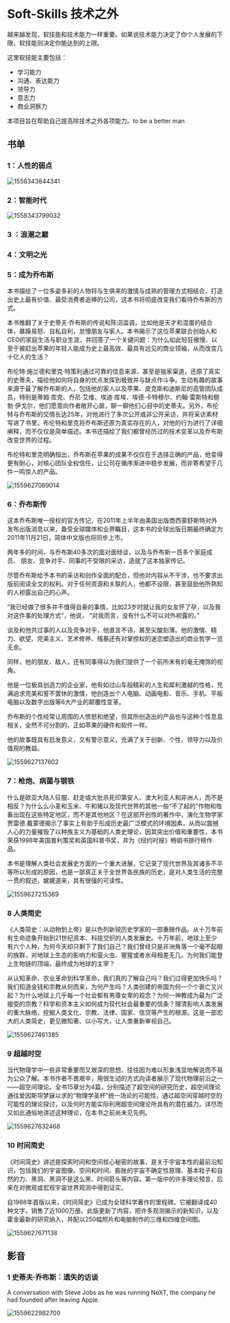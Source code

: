 # Soft-Skills  技术之外
越来越发现，软技能和技术能力一样重要。如果说技术能力决定了你个人发展的下限，软技能则决定你能达到的上限。

这里软技能主要包括：

* 学习能力
* 沟通、表达能力
* 领导力
* 意志力
* 商业洞察力

本项目旨在帮助自己提高除技术之外各项能力。to be a better man



























## 书单

### 1：人性的弱点

![1558343844341](assets/1558343844341.png)

### 2：智能时代

![1558343799032](assets/1558343799032.png)

### 3 ：浪潮之巅

### 4：文明之光

### 5：成为乔布斯

本书描绘了一位多姿多彩的人物将与生俱来的激情与成熟的管理方式相结合，打造出史上最有价值、最受消费者追捧的公司，这本书将彻底改变我们看待乔布斯的方式。

本书推翻了关于史蒂夫·乔布斯的传说和陈词滥调，比如他是天才和混蛋的结合体，暴躁易怒、自私自利，怠慢朋友与家人。本书揭示了这位苹果联合创始人和CEO的家庭生活与职业生涯，并回答了一个关键问题：为什么如此轻狂傲慢、以至于被赶出苹果的年轻人能成为史上最高效、最具有远见的商业领袖，从而改变几十亿人的生活？

布伦特·施兰德和里克·特策利通过可靠的信息来源，甚至是独家渠道，还原了真实的史蒂夫，描绘他如何将自身的优点发挥到极致并与缺点作斗争。生动有趣的故事来源于最了解乔布斯的人，包括他的家人以及苹果、皮克斯和迪斯尼的高管团队成员，特别是蒂姆·库克、乔尼·艾维、埃迪·库埃、埃德·卡特穆尔、约翰·雷斯特和鲍勃·伊戈尔，他们愿意向作者敞开心扉，聊一聊他们心目中的史蒂夫。另外，布伦特与乔布斯的交情长达25年，对他进行了多次公开或非公开采访，并将采访素材写进了书里。布伦特和里克将乔布斯还原为真实存在的人，对他的行为进行了详细阐释，而不仅仅是简单描述。本书还描绘了我们都曾经历过的技术变革以及乔布斯改变世界的过程。

布伦特和里克明确指出，乔布斯在苹果的成果不仅仅在于选择正确的产品，他变得更有耐心，对核心团队全权信任，让公司在循序渐进中稳步发展，而非寄希望于几件一鸣惊人的产品。

![1559627069014](assets/1559627069014.png)

### 6：乔布斯传

这本乔布斯唯一授权的官方传记，在2011年上半年由美国出版商西蒙舒斯特对外发布出版消息以来，备受全球媒体和业界瞩目，这本书的全球出版日期最终确定为2011年11月21日，简体中文版也将同步上市。

两年多的时间，与乔布斯40多次的面对面倾谈，以及与乔布斯一百多个家庭成员、 朋友、竞争对手、同事的不受限的采访，造就了这本独家传记。

尽管乔布斯给予本书的采访和创作全面的配合，但他对内容从不干涉，也不要求出版前阅读全文的权利。对于任何资源和关联的人，他都不设限，甚至鼓励他所熟知的人袒露出自己的心声。

“我已经做了很多并不值得自豪的事情，比如23岁时就让我的女友怀了孕，以及我对这件事的处理方式”，他说， “对我而言，没有什么不可以对外袒露的。”

谈及和他共过事的人以及竞争对手，他直言不讳，甚至尖酸刻薄。他的激情、精力、欲望、完美主义、艺术修养、残暴还有对掌控权的迷恋塑造出的商业哲学一览无余。

同样，他的朋友、敌人，还有同事得以为我们提供了一个前所未有的毫无掩饰的视角。

他是一位极具创造力的企业家，他有如过山车般精彩的人生和犀利激越的性格，充满追求完美和誓不罢休的激情，他创造出个人电脑、动画电影、音乐、手机、平板电脑以及数字出版等6大产业的颠覆性变革。

乔布斯的个性经常让周围的人愤怒和绝望，但其所创造出的产品也与这种个性息息相关，全然不可分割的，正如苹果的硬件和软件一样。

他的故事既具有启发意义，又有警示意义，充满了关于创新、个性、领导力以及价值观的教益。

![1559627137602](assets/1559627137602.png)

### 7：枪炮、病菌与钢铁

什么是欧亚大陆人征服、赶走或大批杀死印第安人、澳大利亚人和非洲人，而不是相反？为什么么小麦和玉米、牛和猪以及现代世界的其他一些“不了起的”作物和牲畜出现在这些特定地区，而不是其他地区？在这部开创性的著作中，演化生物学家贾雷德.戴蒙德揭示了事实上有助于形成历史最广泛模式的环境因素，从而以震撼人心的力量摧毁了以种族主义为基础的人类史理论，因其突出价值和重要性，本书荣获1998年美国普利策奖和英国科普书奖，并为《纽约时报》畅销书排行榜作品。

本书是理解人类社会发展史方面的一个重大进展，它记录了现代世界及其诸多不平等所以形成的原因，也是一部真正关于全世界各民族的历史，是对人类生活的完整一贯的叙述，娓娓道来，具有很强的可读性。

![1559627215389](assets/1559627215389.png)

### 8 人类简史

《人类简史：从动物到上帝》是以色列新锐历史学家的一部重磅作品。从十万年前有生命迹象开始到21世纪资本、科技交织的人类发展史。十万年前，地球上至少有六个人种，为何今天却只剩下了我们自己？我们曾经只是非洲角落一个毫不起眼的族群，对地球上生态的影响力和萤火虫、猩猩或者水母相差无几。为何我们能登上生物链的顶端，最终成为地球的主宰？

从认知革命、农业革命到科学革命，我们真的了解自己吗？我们过得更加快乐吗？我们知道金钱和宗教从何而来，为何产生吗？人类创建的帝国为何一个个衰亡又兴起？为什么地球上几乎每一个社会都有男尊女卑的观念？为何一神教成为最为广泛接受的宗教？科学和资本主义如何成为现代社会最重要的信条？理清影响人类发展的重大脉络，挖掘人类文化、宗教、法律、国家、信贷等产生的根源。这是一部宏大的人类简史，更见微知著、以小写大，让人类重新审视自己。

![1559627461385](assets/1559627461385.png)

### 9 超越时空

当代物理学中一些非常重要而又艰深的思想，往往因为难以形象浅显地解说而不易为公众了解。本书作者不畏艰辛，用很生动的方式向读者展示了现代物理前沿之一——超空间理论。全书15章分为4篇，分别描述了超空间的研究历史，超空间理论通往爱因斯坦梦寐以求的“物理学圣杯”统一场论的可能性，通过超空间穿越时空的可能性的理论探讨，以及何时方能实际利用超空间理论所具有的潜在威力。详尽而又如此通俗地讲述这种理论，在本书之前尚未见先例。

![1559627632468](assets/1559627632468.png)



### 10 时间简史

《时间简史》讲述是探索时间和空间核心秘密的故事，是关于宇宙本性的最前沿知识，包括我们的宇宙图像、空间和时间、膨胀的宇宙不确定性原理、基本粒子和自然的力、黑洞、黑洞不是这么黑、时间箭头等内容。第一版中的许多理论预言，后来在对微观或宏观宇宙世界观测中得到证实。

自1988年首版以来，《时间简史》已成为全球科学著作的里程碑。它被翻译成40种文字，销售了近1000万册。此版更新了内容，把许多观测揭示的新知识，以及霍金最新的研究纳入，并配以250幅照片和电脑制作的三维和四维空间图。

![1559627671138](assets/1559627671138.png)

## 影音

### 1 史蒂夫·乔布斯：遗失的访谈

A conversation with Steve Jobs as he was running NeXT, the company he had founded after leaving Apple.

![1559622982700](assets/1559622982700.png)